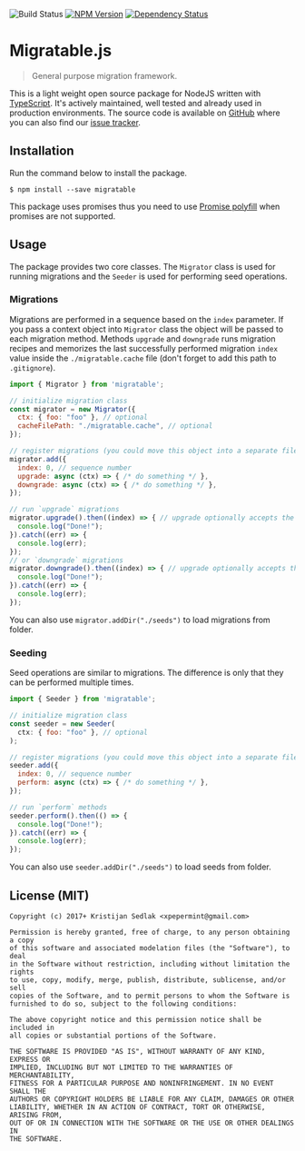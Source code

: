 ![Build Status](https://travis-ci.org/xpepermint/migratablejs.svg?branch=master)&nbsp;[![NPM Version](https://badge.fury.io/js/migratable.svg)](https://badge.fury.io/js/migratable)&nbsp;[![Dependency Status](https://gemnasium.com/xpepermint/migratablejs.svg)](https://gemnasium.com/xpepermint/migratablejs)

# Migratable.js

> General purpose migration framework.

This is a light weight open source package for NodeJS written with [TypeScript](https://www.typescriptlang.org). It's actively maintained, well tested and already used in production environments. The source code is available on [GitHub](https://github.com/xpepermint/migratablejs) where you can also find our [issue tracker](https://github.com/xpepermint/migratablejs/issues).

## Installation

Run the command below to install the package.

```
$ npm install --save migratable
```

This package uses promises thus you need to use [Promise polyfill](https://github.com/taylorhakes/promise-polyfill) when promises are not supported.

## Usage

The package provides two core classes. The `Migrator` class is used for running migrations and the `Seeder` is used for performing seed operations.

### Migrations

Migrations are performed in a sequence based on the `index` parameter. If you pass a context object into `Migrator` class the object will be passed to each migration method. Methods `upgrade` and `downgrade` runs migration recipes and memorizes the last successfully performed migration `index` value inside the `./migratable.cache` file (don't forget to add this path to `.gitignore`).

```js
import { Migrator } from 'migratable';

// initialize migration class
const migrator = new Migrator({
  ctx: { foo: "foo" }, // optional
  cacheFilePath: "./migratable.cache", // optional
});

// register migrations (you could move this object into a separate file)
migrator.add({
  index: 0, // sequence number
  upgrade: async (ctx) => { /* do something */ },
  downgrade: async (ctx) => { /* do something */ },
});

// run `upgrade` migrations
migrator.upgrade().then((index) => { // upgrade optionally accepts the number of steps to perform
  console.log("Done!");
}).catch((err) => {
  console.log(err);
});
// or `downgrade` migrations
migrator.downgrade().then((index) => { // upgrade optionally accepts the number of steps to perform
  console.log("Done!");
}).catch((err) => {
  console.log(err);
});
```

You can also use `migrator.addDir("./seeds")` to load migrations from folder.

### Seeding

Seed operations are similar to migrations. The difference is only that they can be performed multiple times.

```js
import { Seeder } from 'migratable';

// initialize migration class
const seeder = new Seeder(
  ctx: { foo: "foo" }, // optional
);

// register migrations (you could move this object into a separate file)
seeder.add({
  index: 0, // sequence number
  perform: async (ctx) => { /* do something */ },
});

// run `perform` methods
seeder.perform().then(() => {
  console.log("Done!");
}).catch((err) => {
  console.log(err);
});
```

You can also use `seeder.addDir("./seeds")` to load seeds from folder.

## License (MIT)

```
Copyright (c) 2017+ Kristijan Sedlak <xpepermint@gmail.com>

Permission is hereby granted, free of charge, to any person obtaining a copy
of this software and associated modelation files (the "Software"), to deal
in the Software without restriction, including without limitation the rights
to use, copy, modify, merge, publish, distribute, sublicense, and/or sell
copies of the Software, and to permit persons to whom the Software is
furnished to do so, subject to the following conditions:

The above copyright notice and this permission notice shall be included in
all copies or substantial portions of the Software.

THE SOFTWARE IS PROVIDED "AS IS", WITHOUT WARRANTY OF ANY KIND, EXPRESS OR
IMPLIED, INCLUDING BUT NOT LIMITED TO THE WARRANTIES OF MERCHANTABILITY,
FITNESS FOR A PARTICULAR PURPOSE AND NONINFRINGEMENT. IN NO EVENT SHALL THE
AUTHORS OR COPYRIGHT HOLDERS BE LIABLE FOR ANY CLAIM, DAMAGES OR OTHER
LIABILITY, WHETHER IN AN ACTION OF CONTRACT, TORT OR OTHERWISE, ARISING FROM,
OUT OF OR IN CONNECTION WITH THE SOFTWARE OR THE USE OR OTHER DEALINGS IN
THE SOFTWARE.
```
